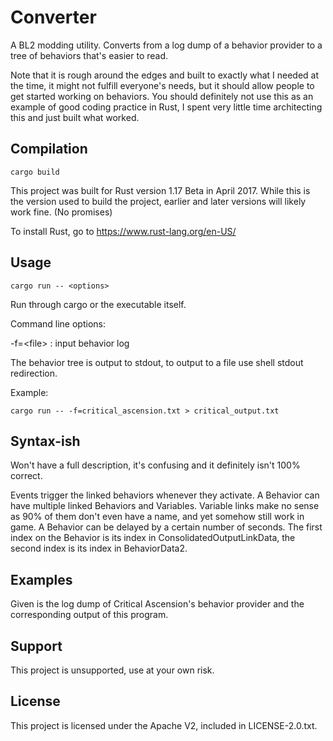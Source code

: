 # Converter

A BL2 modding utility. Converts from a log dump of a behavior provider to a tree of behaviors that's easier to read.

Note that it is rough around the edges and built to exactly what I needed at the time, it might not fulfill everyone's needs, but it should allow people to get started working on behaviors. You should definitely not use this as an example of good coding practice in Rust, I spent very little time architecting this and just built what worked.

## Compilation

    cargo build

This project was built for Rust version 1.17 Beta in April 2017. While this is the version used to build the project, earlier and later versions will likely work fine. (No promises)

To install Rust, go to https://www.rust-lang.org/en-US/

## Usage

    cargo run -- <options>

Run through cargo or the executable itself.

Command line options:

-f=\<file\> : input behavior log

The behavior tree is output to stdout, to output to a file use shell stdout redirection.

Example:

    cargo run -- -f=critical_ascension.txt > critical_output.txt

## Syntax-ish

Won't have a full description, it's confusing and it definitely isn't 100% correct.

Events trigger the linked behaviors whenever they activate. A Behavior can have multiple linked Behaviors and Variables. Variable links make no sense as 90% of them don't even have a name, and yet somehow still work in game. A Behavior can be delayed by a certain number of seconds. The first index on the Behavior is its index in ConsolidatedOutputLinkData, the second index is its index in BehaviorData2.

## Examples

Given is the log dump of Critical Ascension's behavior provider and the corresponding output of this program.

## Support

This project is unsupported, use at your own risk.

## License

This project is licensed under the Apache V2, included in LICENSE-2.0.txt.

